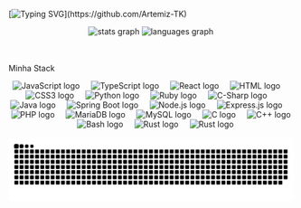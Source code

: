 [![Typing SVG](https://readme-typing-svg.herokuapp.com?color=F7B11B&lines=Ol%C3%A1+pessoas!%F0%9F%91%8B;)](https://github.com/Artemiz-TK)
<div align="center">
  <img src="https://github-readme-stats.vercel.app/api?username=Artemiz-TK&locale=en&theme=omni&hide_title=false&hide_rank=false&show_icons=true&include_all_commits=true&count_private=true&disable_animations=false&hide_border=false" height="150" alt="stats graph"  />
  <img src="https://github-readme-stats.vercel.app/api/top-langs?username=Artemiz-TK&locale=en&hide_title=false&layout=compact&card_width=320&langs_count=5&theme=omni&hide_border=false" height="150" alt="languages graph"  />
</div>

<br />
<br />

Minha Stack
<div style='width:100%; background-color: #00000000' align="center">
  <img src="https://cdn.jsdelivr.net/gh/devicons/devicon/icons/javascript/javascript-original.svg" title="JavaScript" height="30" width="30" alt="JavaScript logo"  />
  <img width="12" />
  <img src="https://cdn.jsdelivr.net/gh/devicons/devicon/icons/typescript/typescript-original.svg" title="TypeScript" height="30" width="30" alt="TypeScript logo"  />
  <img width="12" />
  <img src="https://cdn.jsdelivr.net/gh/devicons/devicon/icons/react/react-original.svg" title="React JS" height="30" width="30" alt="React logo"  />
  <img width="12" />
  <img src="https://cdn.jsdelivr.net/gh/devicons/devicon/icons/html5/html5-original.svg" title="HTML" height="30" width="30" alt="HTML logo"  />
  <img width="12" />
  <img src="https://cdn.jsdelivr.net/gh/devicons/devicon/icons/css3/css3-original.svg" title="CSS" height="30" width="30" alt="CSS3 logo"  />
  <img width="12" />
  <img src="https://cdn.jsdelivr.net/gh/devicons/devicon/icons/python/python-original.svg" title="Python" height="30" width="30" alt="Python logo"  />
  <img width="12" />
  <img src="https://cdn.jsdelivr.net/gh/devicons/devicon/icons/ruby/ruby-original.svg" title="Ruby" height="30" width="30" alt="Ruby logo" />
  <img width="12" />
  <img src="https://cdn.jsdelivr.net/gh/devicons/devicon/icons/csharp/csharp-original.svg" title="CSharp" height="30" width="30" alt="C-Sharp logo"  />
  <img width="12" />
  <img src="https://cdn.jsdelivr.net/gh/devicons/devicon/icons/java/java-original.svg" title="Java" height="30" width="30" alt="Java logo"  />
  <img width="12">
  <img src="https://cdn.jsdelivr.net/gh/devicons/devicon/icons/spring/spring-original.svg" title="Spring Boot" height="30" width="30" alt="Spring Boot logo"  />
  <img width="12" />
  <img src="https://cdn.jsdelivr.net/gh/devicons/devicon/icons/nodejs/nodejs-original.svg" title="Node JS" height="30" width="30" alt="Node.js logo" />
  <img width="12" />
  <img src="https://cdn.jsdelivr.net/gh/devicons/devicon/icons/express/express-original.svg" title="Express JS" height="30" width="30" alt="Express.js logo" />
  <img width="12" />
  <img src="https://cdn.jsdelivr.net/gh/devicons/devicon/icons/php/php-original.svg" title="PHP" height="30" width="30" alt="PHP logo" />
  <img width="12" />
  <img src="https://cdn.jsdelivr.net/gh/devicons/devicon/icons/mariadb/mariadb-original.svg" title="MariaDB" height="30" width="30" alt="MariaDB logo" />
  <img width="12" />
  <img src="https://cdn.jsdelivr.net/gh/devicons/devicon/icons/mysql/mysql-original.svg" title="MySQL" height="30" width="30" alt="MySQL logo" />
  <img width="12" />
  <img src="https://cdn.jsdelivr.net/gh/devicons/devicon/icons/c/c-original.svg" title="C" height="30" width="30" alt="C logo" />
  <img width="12" />
  <img src="https://upload.wikimedia.org/wikipedia/commons/1/18/ISO_C%2B%2B_Logo.svg" title="C++" height="30" width="30" alt="C++ logo" />
  <img width="12" />
  <img src="https://cdn.jsdelivr.net/gh/devicons/devicon/icons/bash/bash-original.svg" title="Bash/Shell" height="30" width="30" alt="Bash logo" />
  <img width="12" />
  <img src="https://cdn.jsdelivr.net/gh/devicons/devicon/icons/rust/rust-original.svg" title="Rust" height="30" width="30" alt="Rust logo" />
  <img width="12" />
  <img src="https://cdn.jsdelivr.net/gh/devicons/devicon/icons/dart/dart-original.svg" title="Dart" height="30" width="30" alt="Rust logo" />
</div>

<br clear="both">

<picture>
  <source
    media="(prefers-color-scheme: dark)"
    srcset="https://raw.githubusercontent.com/platane/snk/output/github-contribution-grid-snake-dark.svg"
  />
  <source
    media="(prefers-color-scheme: light)"
    srcset="https://raw.githubusercontent.com/platane/snk/output/github-contribution-grid-snake-dark.svg"
  />
  <img
    alt="github contribution grid snake animation"
    src="https://raw.githubusercontent.com/platane/snk/output/github-contribution-grid-snake-dark.svg"
  />
</picture>
